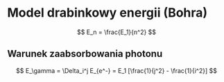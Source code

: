 # Model drabinkowy energii (Bohra)
$$
E_n = \frac{E_1}{n^2}
$$
## Warunek zaabsorbowania photonu
$$
E_\gamma = \Delta_i^j E_{e^-} = E_1 [\frac{1}{j^2} - \frac{1}{i^2}]
$$